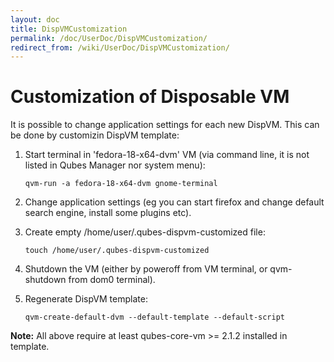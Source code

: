 ```yaml
---
layout: doc
title: DispVMCustomization
permalink: /doc/UserDoc/DispVMCustomization/
redirect_from: /wiki/UserDoc/DispVMCustomization/
---
```


Customization of Disposable VM
==============================

It is possible to change application settings for each new DispVM. This can be done by customizin DispVM template:

1.  Start terminal in 'fedora-18-x64-dvm' VM (via command line, it is not listed in Qubes Manager nor system menu):

    ```
    qvm-run -a fedora-18-x64-dvm gnome-terminal
    ```

2.  Change application settings (eg you can start firefox and change default search engine, install some plugins etc).
3.  Create empty /home/user/.qubes-dispvm-customized file:

    ```
    touch /home/user/.qubes-dispvm-customized
    ```

4.  Shutdown the VM (either by poweroff from VM terminal, or qvm-shutdown from dom0 terminal).
5.  Regenerate DispVM template:

    ```
    qvm-create-default-dvm --default-template --default-script
    ```

**Note:** All above require at least qubes-core-vm \>= 2.1.2 installed in template.
